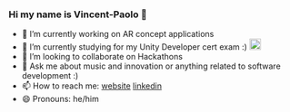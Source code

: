 ### Hi my name is Vincent-Paolo 👋

- 🔭 I’m currently working on AR concept applications 
- 🌱 I’m currently studying for my Unity Developer cert exam :) <img src="https://cdn.icon-icons.com/icons2/615/PNG/256/Unity_icon-icons.com_56592.png" alt="alt text" width="20" height="20">
- 👯 I’m looking to collaborate on Hackathons
- 💬 Ask me about music and innovation or anything related to software development :)  
- 📫 How to reach me: [website](https://vincentpaolo.github.io) [linkedin](https://www.linkedin.com/in/vincent-paolo-corputty-a18b2986/)
- 😄 Pronouns: he/him
